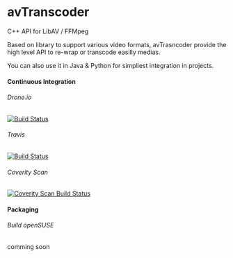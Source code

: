 # avTranscoder

C++ API for LibAV / FFMpeg

Based on library to support various video formats, avTrasncoder provide the high level API to re-wrap or transcode easilly medias.

You can also use it in Java & Python for simpliest integration in projects.

#### Continuous Integration

###### Drone.io  
[![Build Status](https://drone.io/github.com/avTranscoder/avTranscoder/status.png)](https://drone.io/github.com/avTranscoder/avTranscoder/latest)

###### Travis
[![Build Status](https://travis-ci.org/avTranscoder/avTranscoder.svg?branch=master)](https://travis-ci.org/avTranscoder/avTranscoder)

###### Coverity Scan  
<a href="https://scan.coverity.com/projects/2626">
  <img alt="Coverity Scan Build Status"
       src="https://scan.coverity.com/projects/2626/badge.svg"/>
</a>

#### Packaging

###### Build openSUSE  
comming soon

